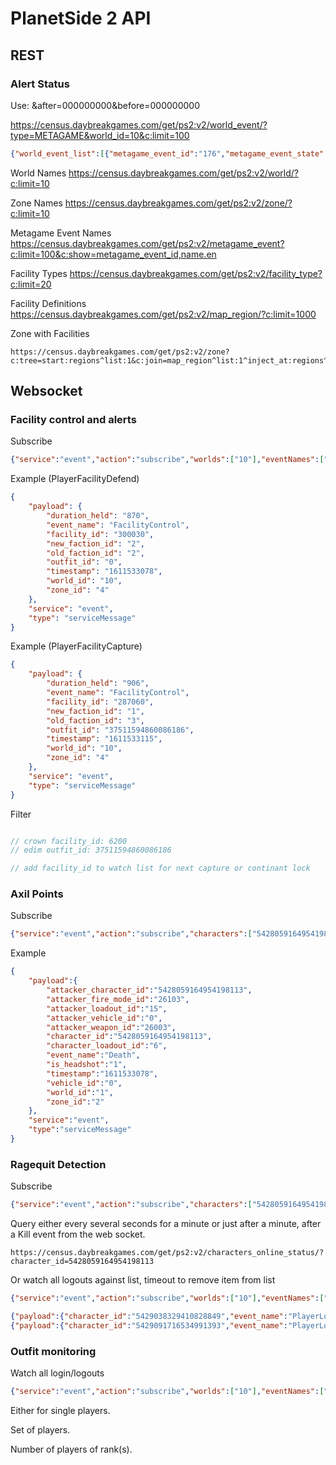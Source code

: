 # PlanetSide 2 API

## REST

### Alert Status

Use: &after=000000000&before=000000000

https://census.daybreakgames.com/get/ps2:v2/world_event/?type=METAGAME&world_id=10&c:limit=100
```json
{"world_event_list":[{"metagame_event_id":"176","metagame_event_state":"138","faction_nc":"33.3333320617700011","faction_tr":"2.35294127464299985","faction_vs":"7.05882358550999989","experience_bonus":"25","timestamp":"1611528247","zone_id":"0","world_id":"10","event_type":"MetagameEvent","table_type":"metagame_event","instance_id":"25225","metagame_event_state_name":"ended"},{"metagame_event_id":"149","metagame_event_state":"135","faction_nc":"43.9215698242200006","faction_tr":"39.2156867981000019","faction_vs":"16.0784320831300001","experience_bonus":"25","timestamp":"1611526686","zone_id":"0","world_id":"10","event_type":"MetagameEvent","table_type":"metagame_event","instance_id":"25226","metagame_event_state_name":"started"},{"metagame_event_id":"176","metagame_event_state":"135","faction_nc":"38.0392150878899997","faction_tr":"38.0392150878899997","faction_vs":"23.5294113159200009","experience_bonus":"25","timestamp":"1611525546","zone_id":"0","world_id":"10","event_type":"MetagameEvent","table_type":"metagame_event","instance_id":"25225","metagame_event_state_name":"started"}]}
```

World Names
https://census.daybreakgames.com/get/ps2:v2/world/?c:limit=10

Zone Names
https://census.daybreakgames.com/get/ps2:v2/zone/?c:limit=10

Metagame Event Names
https://census.daybreakgames.com/get/ps2:v2/metagame_event?c:limit=100&c:show=metagame_event_id,name.en

Facility Types
https://census.daybreakgames.com/get/ps2:v2/facility_type?c:limit=20

Facility Definitions
https://census.daybreakgames.com/get/ps2:v2/map_region/?c:limit=1000

Zone with Facilities
```
https://census.daybreakgames.com/get/ps2:v2/zone?c:tree=start:regions^list:1&c:join=map_region^list:1^inject_at:regions^hide:zone_id&c:limit=100
```


## Websocket

### Facility control and alerts
Subscribe

```json
{"service":"event","action":"subscribe","worlds":["10"],"eventNames":["FacilityControl","MetagameEvent"]}
```

Example (PlayerFacilityDefend)
```json
{
    "payload": {
        "duration_held": "870",
        "event_name": "FacilityControl",
        "facility_id": "300030",
        "new_faction_id": "2",
        "old_faction_id": "2",
        "outfit_id": "0",
        "timestamp": "1611533078",
        "world_id": "10",
        "zone_id": "4"
    },
    "service": "event",
    "type": "serviceMessage"
}
```

Example (PlayerFacilityCapture)
```json
{
    "payload": {
        "duration_held": "906",
        "event_name": "FacilityControl",
        "facility_id": "287060",
        "new_faction_id": "1",
        "old_faction_id": "3",
        "outfit_id": "37511594860086186",
        "timestamp": "1611533115",
        "world_id": "10",
        "zone_id": "4"
    },
    "service": "event",
    "type": "serviceMessage"
}
```

Filter
```javascript

// crown facility_id: 6200
// edim outfit_id: 37511594860086186

// add facility_id to watch list for next capture or continant lock

```


### Axil Points
Subscribe
```json
{"service":"event","action":"subscribe","characters":["5428059164954198113"],"eventNames":["Death"]}
```

Example
```json
{
	"payload":{
		"attacker_character_id":"5428059164954198113",
		"attacker_fire_mode_id":"26103",
		"attacker_loadout_id":"15",
		"attacker_vehicle_id":"0",
		"attacker_weapon_id":"26003",
		"character_id":"5428059164954198113",
		"character_loadout_id":"6",
		"event_name":"Death",
		"is_headshot":"1",
		"timestamp":"1611533078",
		"vehicle_id":"0",
		"world_id":"1",
		"zone_id":"2"
	},
	"service":"event",
	"type":"serviceMessage"
}
```

### Ragequit Detection
Subscribe
```json
{"service":"event","action":"subscribe","characters":["5428059164954198113"],"eventNames":["Death"]}
```

Query either every several seconds for a minute or just after a minute, after a Kill event from the web socket.
```
https://census.daybreakgames.com/get/ps2:v2/characters_online_status/?character_id=5428059164954198113
```

Or watch all logouts against list, timeout to remove item from list
```json
{"service":"event","action":"subscribe","worlds":["10"],"eventNames":["PlayerLogout"]}
```


```json
{"payload":{"character_id":"5429038329410828849","event_name":"PlayerLogin","timestamp":"1611720644","world_id":"1"},"service":"event","type":"serviceMessage"}
{"payload":{"character_id":"5429091716534991393","event_name":"PlayerLogout","timestamp":"1611720653","world_id":"1"},"service":"event","type":"serviceMessage"}
```


### Outfit monitoring


Watch all login/logouts
```json
{"service":"event","action":"subscribe","worlds":["10"],"eventNames":["PlayerLogin","PlayerLogout"]}
```

Either for single players.

Set of players.

Number of players of rank(s).